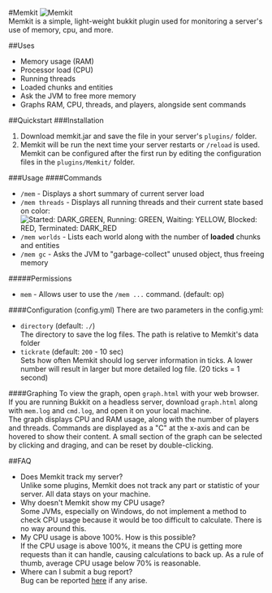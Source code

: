 #Memkit
![Memkit](http://i.imgur.com/ctS1Usq.png)  
Memkit is a simple, light-weight bukkit plugin used for monitoring a server's use of memory, cpu, and more.

##Uses
- Memory usage (RAM)
- Processor load (CPU)
- Running threads
- Loaded chunks and entities
- Ask the JVM to free more memory
- Graphs RAM, CPU, threads, and players, alongside sent commands

##Quickstart
###Installation
1. Download memkit.jar and save the file in your server's `plugins/` folder.
2. Memkit will be run the next time your server restarts or `/reload` is used.
Memkit can be configured after the first run by editing the configuration files in the `plugins/Memkit/` folder.

###Usage
####Commands
- `/mem` - Displays a short summary of current server load
- `/mem threads` - Displays all running threads and their current state based on color:  
![Started: DARK_GREEN, Running: GREEN, Waiting: YELLOW, Blocked: RED, Terminated: DARK_RED](http://i.imgur.com/nXjt3Gn.png)
- `/mem worlds` - Lists each world along with the number of **loaded** chunks and entities
- `/mem gc` - Asks the JVM to "garbage-collect" unused object, thus freeing memory

#####Permissions
- `mem` - Allows user to use the `/mem ...` command. (default: op)

####Configuration (config.yml)
There are two parameters in the config.yml:
- `directory` (default: `./`)  
The directory to save the log files. The path is relative to Memkit's data folder
- `tickrate` (default: `200` - 10 sec)  
Sets how often Memkit should log server information in ticks. A lower number will result in larger but more detailed log file. (20 ticks = 1 second)

####Graphing
To view the graph, open `graph.html` with your web browser. If you are running Bukkit on a headless server, download `graph.html` along with `mem.log` and `cmd.log`, and open it on your local machine.  
The graph displays CPU and RAM usage, along with the number of players and threads. Commands are displayed as a "C" at the x-axis and can be hovered to show their content. A small section of the graph can be selected by clicking and draging, and can be reset by double-clicking.

##FAQ
- Does Memkit track my server?  
Unlike some plugins, Memkit does not track any part or statistic of your server. All data stays on your machine.
- Why doesn't Memkit show my CPU usage?  
Some JVMs, especially on Windows, do not implement a method to check CPU usage because it would be too difficult to calculate. There is no way around this.
- My CPU usage is above 100%. How is this possible?  
If the CPU usage is above 100%, it means the CPU is getting more requests than it can handle, causing calculations to back up. As a rule of thumb, average CPU usage below 70% is reasonable.
- Where can I submit a bug report?  
Bug can be reported [here](http://github.com/Lugtech/Memkit/issues) if any arise.
